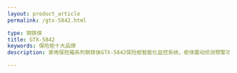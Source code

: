 ```yaml
---
layout: product_article
permalink: /gtx-5842.html

type: 钢铁侠
title: GTX-5842
keywords: 保险柜十大品牌
description: 家用保险箱系列钢铁侠GTX-5842保险柜智能化监控系统，柜体震动侦测预警功能、电量自检功能、三次错误操作报警功能，全程智能管控无忧。

---
```

